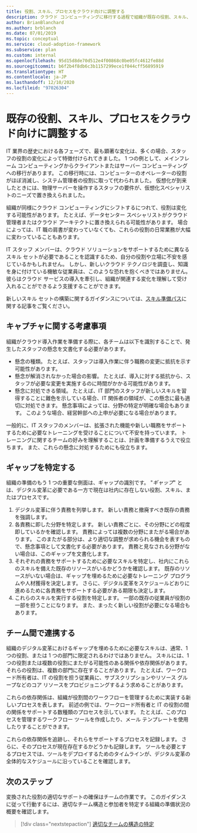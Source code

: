 ```yaml
---
title: 役割、スキル、プロセスをクラウド向けに調整する
description: クラウド コンピューティングに移行する過程で組織が既存の役割、スキル、プロセスを調整する方法を、Azure 向けのクラウド導入フレームワークを使用して学習します。
author: BrianBlanchard
ms.author: brblanch
ms.date: 07/01/2019
ms.topic: conceptual
ms.service: cloud-adoption-framework
ms.subservice: plan
ms.custom: internal
ms.openlocfilehash: 95d15d8de70d512e4f00868c0be05fc4612fe88d
ms.sourcegitcommit: b6f2b4f8db6c3b1157299ece1f044cff56895919
ms.translationtype: HT
ms.contentlocale: ja-JP
ms.lasthandoff: 12/10/2020
ms.locfileid: "97026304"
---
```

# <a name="adapt-existing-roles-skills-and-processes-for-the-cloud"></a>既存の役割、スキル、プロセスをクラウド向けに調整する

IT 業界の歴史における各フェーズで、最も顕著な変化は、多くの場合、スタッフの役割の変化によって特徴付けられてきました。 1 つの例として、メインフレーム コンピューティングからクライアントまたはサーバー コンピューティングへの移行があります。 この移行時には、コンピューターのオペレーターの役割がほぼ消滅し、システム管理者の役割に取って代わられました。 仮想化が到来したときには、物理サーバーを操作するスタッフの要件が、仮想化スペシャリストのニーズで置き換えられました。

組織が同様にクラウド コンピューティングにシフトするにつれて、役割は変化する可能性があります。 たとえば、データセンター スペシャリストがクラウド管理者またはクラウド アーキテクトに置き換えられる可能性があります。 場合によっては、IT 職の肩書が変わっていなくても、これらの役割の日常業務が大幅に変わっていることもあります。

IT スタッフ メンバーは、クラウド ソリューションをサポートするために異なるスキル セットが必要であることを認識するため、自分の役割や立場に不安を感じているかもしれません。 しかし、新しいクラウド テクノロジを調査し、知識を身に付けている機敏な従業員は、このような恐れを抱くべきではありません。 彼らはクラウド サービスの導入を牽引し、組織が関連する変化を理解して受け入れることができるよう支援することができます。

新しいスキル セットの構築に関するガイダンスについては、[スキル準備パス](./suggested-skills.md)に関する記事をご覧ください。

## <a name="capture-concerns"></a>キャプチャに関する考慮事項

組織がクラウド導入作業を準備する際に、各チームは以下を識別することで、発生したスタッフの懸念を文書化する必要があります。

- 懸念の種類。 たとえば、スタッフは導入作業に伴う職務の変更に抵抗を示す可能性があります。
- 懸念が解消されなかった場合の影響。 たとえば、導入に対する抵抗から、スタッフが必要な変更を実施するのに時間がかかる可能性があります。
- 懸念に対処できる領域。 たとえば、IT 部門のスタッフが新しいスキルを習得することに難色を示している場合、IT 関係者の領域が、この懸念に最も適切に対処できます。 懸念事項によっては、分野の特定が明確な場合もあります。 このような場合、経営幹部への上申が必要になる場合があります。

一般的に、IT スタッフのメンバーは、拡張された機能や新しい職務をサポートするために必要なトレーニングを受けることについて不安を持っています。 トレーニングに関するチームの好みを理解することは、計画を準備するうえで役立ちます。 また、これらの懸念に対処するためにも役立ちます。

## <a name="identify-gaps"></a>ギャップを特定する

組織の準備のもう 1 つの重要な側面は、ギャップの識別です。 "_ギャップ_" とは、デジタル変革に必要である一方で現在は社内に存在しない役割、スキル、またはプロセスです。

1. デジタル変革に伴う責務を列挙します。 新しい責務と撤廃すべき既存の責務を強調します。
1. 各責務に即した分野を特定します。 新しい責務ごとに、その分野にどの程度即しているかを確認します。 責務によっては複数の分野にまたがる場合があります。 このまたがる部分は、より適切な調整が求められる機会を表すもので、懸念事項として文書化する必要があります。 責務と見なされる分野がない場合は、このギャップを文書化します。
1. それぞれの責務をサポートするために必要なスキルを特定し、社内にこれらのスキルを備えた既存のリソースがいるかどうかを確認します。 既存のリソースがいない場合は、ギャップを埋めるために必要なトレーニング プログラムや人材獲得を決定します。 さらに、デジタル変革をスケジュールどおりに進めるために各責務をサポートする必要がある期限も決定します。
1. これらのスキルを実行する役割を特定します。 一部の既存の従業員が役割の一部を担うことになります。 また、まったく新しい役割が必要になる場合もあります。

## <a name="partner-across-teams"></a>チーム間で連携する

組織のデジタル変革におけるギャップを埋めるために必要なスキルは、通常、1 つの役割、または 1 つの部門に限定されるわけではありません。 スキルには、1 つの役割または複数の役割にまたがる可能性のある関係や依存関係があります。 それらの役割は、複数の部門に存在することがあります。 たとえば、ワークロード所有者は、IT の役割を担う従業員に、サブスクリプションやリソース グループなどのコア リソースをプロビジョニングするよう求めることがあります。

これらの依存関係は、組織が役割間のワークフローを管理するために実装する新しいプロセスを表します。 前述の例では、ワークロード所有者と IT の役割の間の関係をサポートする数種類のプロセスを示しています。 たとえば、このプロセスを管理するワークフロー ツールを作成したり、メール テンプレートを使用したりすることができます。

これらの依存関係を追跡し、それらをサポートするプロセスを記録します。 さらに、そのプロセスが現在存在するかどうかも記録します。 ツールを必要とするプロセスでは、ツールをデプロイするためのタイムラインが、デジタル変革の全体的なスケジュールに沿っていることを確認します。

## <a name="next-steps"></a>次のステップ

変換された役割の適切なサポートの確保はチームの作業です。 このガイダンスに従って行動するには、適切なチーム構造と参加者を特定する組織の準備状況の概要を確認します。

> [!div class="nextstepaction"]
> [適切なチームの構造の特定](../organize/index.md)
